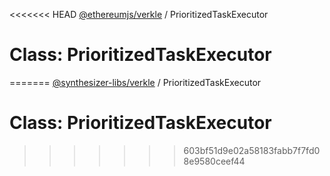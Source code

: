 <<<<<<< HEAD
[@ethereumjs/verkle](../README.md) / PrioritizedTaskExecutor

# Class: PrioritizedTaskExecutor
=======
[@synthesizer-libs/verkle](../README.md) / PrioritizedTaskExecutor

# Class: PrioritizedTaskExecutor
>>>>>>> 603bf51d9e02a58183fabb7f7fd08e9580ceef44
